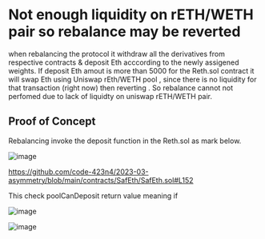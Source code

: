 # Not enough liquidity on rETH/WETH pair so rebalance may be reverted 

when rebalancing the protocol it withdraw all the derivatives from respective contracts & deposit Eth acccording to the newly assigened weights.
If deposit Eth amout is more than 5000 for the Reth.sol contract it will swap Eth using Uniswap rEth/WETH pool , since there is no liquidity for
that transaction (right now) then reverting . So rebalance cannot not perfomed due to lack of liquidty on uniswap rETH/WETH pair.

## Proof of Concept

 Rebalancing invoke the deposit function in the Reth.sol as mark below.

![image](https://user-images.githubusercontent.com/118436384/228853405-e80bc50f-bac3-4e98-87c4-9c17c8cd93fe.png)

https://github.com/code-423n4/2023-03-asymmetry/blob/main/contracts/SafEth/SafEth.sol#L152

This check poolCanDeposit return value meaning if 

![image](https://user-images.githubusercontent.com/118436384/228854461-a19ae48d-7ba6-40af-8510-cf360371fd9f.png)



![image](https://user-images.githubusercontent.com/118436384/228856402-dc5d1d58-0937-45b6-ad28-7cabcc5fb4e4.png)








